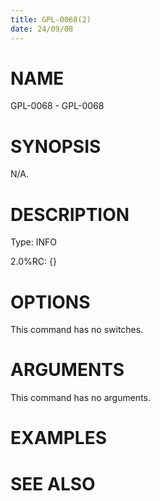 ```yaml
---
title: GPL-0068(2)
date: 24/09/08
---
```


# NAME

GPL-0068 - GPL-0068

# SYNOPSIS

N/A.

# DESCRIPTION

Type: INFO

2.0%RC: {}

# OPTIONS

This command has no switches.

# ARGUMENTS

This command has no arguments.

# EXAMPLES

# SEE ALSO
